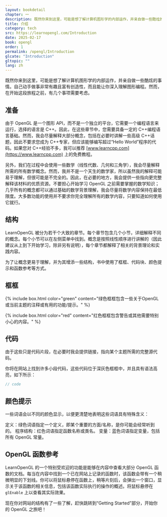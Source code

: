 ```yaml
---
layout: bookdetail
chapter: 一
description: 既然你来到这里，可能是想了解计算机图形学的内部运作，并亲自做一些酷炫的事情。自己动手做事非常有趣且富有创造性，而且能让你深入理解图形编程。然而，在开始这段旅程之前，有几个事项需要考虑。
title: 介绍
category: tech
src: https://learnopengl.com/Introduction
date: 2025-02-17
book: opengl
order: 1
permalink: /opengl/Introduction
glcate: "Introduction"
gltopic: ""
lang: zh
---
```


既然你来到这里，可能是想了解计算机图形学的内部运作，并亲自做一些酷炫的事情。自己动手做事非常有趣且富有创造性，而且能让你深入理解图形编程。然而，在开始这段旅程之前，有几个事项需要考虑。

## 准备

由于 OpenGL 是一个图形 API，而不是一个独立的平台，它需要一个编程语言来运行，选择的语言是 C++。因此，在这些章节中，您需要具备一定的 C++编程语言基础。然而，我会尽量解释大部分概念，包括在必要时讲解一些高级 C++话题，因此不要求您成为 C++专家，但应该能够编写超过“Hello World”程序的代码。如果您对 C++经验不多，我可以推荐 [www.learncpp.com](https://www.learncpp.com) 上的免费教程。

另外，我们在过程中会使用一些数学（线性代数、几何和三角学），我会尽量解释所需的所有数学概念。然而，我并不是一个天生的数学家，所以虽然我的解释可能易于理解，但很可能是不完全的。因此，在必要的地方，我会提供一些指向更完整解释该材料的优质资源。不要担心开始学习 OpenGL 之前需要掌握的数学知识；几乎所有的概念都可以通过基础的数学背景理解，我会尽量将数学内容保持在最低限度。大多数功能的使用并不要求你完全理解所有的数学内容，只要知道如何使用它就行。

## 结构

LearnOpenGL 被分为若干个大致的章节。每个章节包含几个小节，详细解释不同的概念。每个小节可以在左侧菜单中找到。概念是按照线性顺序进行讲解的（因此建议从上到下开始学习，除非另有说明），每个章节都解释了相关的背景理论和实践内容。

为了让概念更易于理解，并为其增添一些结构，书中使用了框框、代码块、颜色提示和函数参考等方式。

## 框框

{% include box.html color="green" content="绿色框框包含一些关于OpenGL或当前主题的注释或有用的功能/提示。" %}

{% include box.html color="red" content="红色框框包含警告或其他需要特别小心的内容。" %}

## 代码

由于这些只是代码片段，在必要时我会提供链接，指向某个主题所需的完整源代码。

你将在网站上找到许多小段代码，这些代码位于深灰色框框中，并且具有语法高亮，如下所示：

```cpp
// code
```

## 颜色提示

一些词语会以不同的颜色显示，以便更清楚地表明这些词语具有特殊含义：

定义：绿色词语指定一个定义，即某个重要的方面/名称，是你可能会经常听到的。
程序结构：红色词语指定函数名称或类名。
变量：蓝色词语指定变量，包括所有 OpenGL 常量。

## OpenGL 函数参考

LearnOpenGL 的一个特别受欢迎的功能是能够在内容中查看大部分 OpenGL 函数的文档。每当在内容中找到一个已在网站上记录的函数时，该函数会带有一个稍微明显的下划线。你可以将鼠标悬停在函数上，稍等片刻后，会弹出一个窗口，显示关于该函数的相关信息，包括该函数实际执行的操作的概述。将鼠标悬停在 `glEnable` 上以查看其实际效果。

现在你对网站的结构有了一些了解，赶快跳转到“Getting Started”部分，开始你的 OpenGL 之旅吧！
